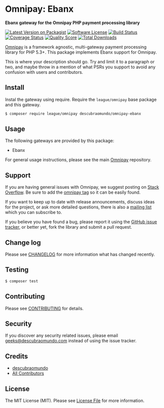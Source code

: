 # Omnipay: Ebanx

**Ebanx gateway for the Omnipay PHP payment processing library**

[![Latest Version on Packagist](https://img.shields.io/packagist/v/descubraomundo/omnipay-ebanx.svg?style=flat-square)](https://packagist.org/packages/descubraomundo/omnipay-ebanx)
[![Software License](https://img.shields.io/badge/license-MIT-brightgreen.svg?style=flat-square)](LICENSE.md)
[![Build Status](https://img.shields.io/travis/descubraomundo/omnipay-ebanx/master.svg?style=flat-square)](https://travis-ci.org/descubraomundo/omnipay-ebanx)
[![Coverage Status](https://img.shields.io/scrutinizer/coverage/g/descubraomundo/omnipay-ebanx.svg?style=flat-square)](https://scrutinizer-ci.com/g/descubraomundo/omnipay-ebanx/code-structure)
[![Quality Score](https://img.shields.io/scrutinizer/g/descubraomundo/omnipay-ebanx.svg?style=flat-square)](https://scrutinizer-ci.com/g/descubraomundo/omnipay-ebanx)
[![Total Downloads](https://img.shields.io/packagist/dt/descubraomundo/omnipay-ebanx.svg?style=flat-square)](https://packagist.org/packages/descubraomundo/omnipay-ebanx)


[Omnipay](https://github.com/thephpleague/omnipay) is a framework agnostic, multi-gateway payment
processing library for PHP 5.3+. This package implements Ebanx support for Omnipay.

This is where your description should go. Try and limit it to a paragraph or two, and maybe throw in a mention of what
PSRs you support to avoid any confusion with users and contributors.

## Install

Instal the gateway using require. Require the `league/omnipay` base package and this gateway.

``` bash
$ composer require league/omnipay descubraomundo/omnipay-ebanx
```

## Usage

The following gateways are provided by this package:

 * Ebanx

For general usage instructions, please see the main [Omnipay](https://github.com/thephpleague/omnipay) repository.

## Support

If you are having general issues with Omnipay, we suggest posting on
[Stack Overflow](http://stackoverflow.com/). Be sure to add the
[omnipay tag](http://stackoverflow.com/questions/tagged/omnipay) so it can be easily found.

If you want to keep up to date with release announcements, discuss ideas for the project,
or ask more detailed questions, there is also a [mailing list](https://groups.google.com/forum/#!forum/omnipay) which
you can subscribe to.

If you believe you have found a bug, please report it using the [GitHub issue tracker](https://github.com/descubraomundo/omnipay-ebanx/issues),
or better yet, fork the library and submit a pull request.

## Change log

Please see [CHANGELOG](CHANGELOG.md) for more information what has changed recently.

## Testing

``` bash
$ composer test
```

## Contributing

Please see [CONTRIBUTING](CONTRIBUTING.md) for details.

## Security

If you discover any security related issues, please email geeks@descubraomundo.com instead of using the issue tracker.

## Credits

- [descubraomundo](https://github.com/descubraomundo)
- [All Contributors](../../contributors)

## License

The MIT License (MIT). Please see [License File](LICENSE.md) for more information.
